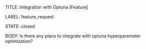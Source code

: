 TITLE:
Integration with Optuna [Feature] 

LABEL:
feature_request

STATE:
closed

BODY:
Is there any plans to integrate with optuna hyperparameter optimization?

